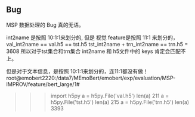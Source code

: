 ## Bug 
MSP 数据处理的 Bug 真的无语。

int2name 是按照 10:1:1来划分的, 但是 视觉 feature是按照 11:1 来划分的，
val_int2name == val.h5 == tst.h5
tst_int2name + trn_int2name == trn.h5 = 3608
所以对于tst集合和trn集合 int2name 和 h5文件中的 keys 肯定会匹配不上。

但是对于文本信息，是按照 10:1:1来划分的，连11:1都没有做！
root@emobert2220:/data7/MEmoBert/emobert/exp/evaluation/MSP-IMPROV/feature/bert_large/1#
>>> import h5py
>>> a = h5py.File('val.h5')
>>> len(a)
211
>>> a = h5py.File('tst.h5')
>>> len(a)
215
>>> a = h5py.File('trn.h5')
>>> len(a)
3393